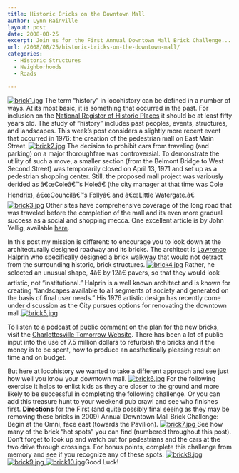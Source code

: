 ```yaml
---
title: Historic Bricks on the Downtown Mall
author: Lynn Rainville
layout: post
date: 2008-08-25
excerpt: Join us for the First Annual Downtown Mall Brick Challenge...
url: /2008/08/25/historic-bricks-on-the-downtown-mall/
categories:
  - Historic Structures
  - Neighborhoods
  - Roads

---
```

<a href="http://www.locohistory.org/blog/albemarle/2008/08/25/historic-bricks-on-the-downtown-mall/226/" rel="attachment wp-att-226" title="brick1.jpg"><img src="http://www.locohistory.org/blog/albemarle/wp-content/uploads/2008/08/brick1.jpg" alt="brick1.jpg" /></a> The term &#8220;history&#8221; in locohistory can be defined in a number of ways. At its most basic, it is something that occurred in the past. For inclusion on the <a href="http://www.nps.gov/nr/" target="_blank">National Register of Historic Places</a> it should be at least fifty years old. The study of &#8220;history&#8221; includes past peoples, events, structures, and landscapes. This week&#8217;s post considers a slightly more recent event that occurred in 1976: the creation of the pedestrian mall on East Main Street. <a href="http://www.locohistory.org/blog/albemarle/2008/08/25/historic-bricks-on-the-downtown-mall/227/" rel="attachment wp-att-227" title="brick2.jpg"><img src="http://www.locohistory.org/blog/albemarle/wp-content/uploads/2008/08/brick2.jpg" alt="brick2.jpg" /></a> <span id="article_font">The decision to prohibit cars from traveling (and parking) on a major thoroughfare was controversial. To demonstrate the utility of such a move, a smaller section (from the Belmont Bridge to West Second Street) was temporarily closed on April 13, 1971 and set up as a pedestrian shopping center. </span><span id="article_font">Still, the proposed mall project was variously derided as</span> <span id="article_font"></span><span id="article_font">â€œColeâ€™s Holeâ€ (the city manager at that time was Cole Hendrix), â€œCouncilâ€™s Follyâ€ and â€œLittle Watergate.â€ </span><a href="http://www.locohistory.org/blog/albemarle/2008/08/25/historic-bricks-on-the-downtown-mall/228/" rel="attachment wp-att-228" title="brick3.jpg"><img src="http://www.locohistory.org/blog/albemarle/wp-content/uploads/2008/08/brick3.jpg" alt="brick3.jpg" /></a> <span id="article_font">Other sites have comprehensive coverage of the long road that was traveled before the completion of the mall and its even more gradual success as a social and shopping mecca. One excellent article is by John Yellig, available <a href="http://www.dailyprogress.com/cdp/news/local/article/downtown_mall_charlottesvilles_public_square/6639/" target="_blank">here</a>. </span>

In this post my mission is different: to encourage you to look down at the architecturally designed roadway and its bricks. The architect is <a href="http://www.greatbuildings.com/architects/Lawrence_Halprin.html" target="_blank">Lawrence Halprin</a> who specifically designed a brick walkway that would not detract from the surrounding historic, brick structures. <a href="http://www.locohistory.org/blog/albemarle/2008/08/25/historic-bricks-on-the-downtown-mall/229/" rel="attachment wp-att-229" title="brick4.jpg"><img src="http://www.locohistory.org/blog/albemarle/wp-content/uploads/2008/08/brick4.jpg" alt="brick4.jpg" /></a> Rather, he selected an unusual shape, 4â€ by 12â€ pavers, so that they would look artistic, not &#8220;institutional.&#8221; Halprin is a well known architect and is known for creating &#8220;landscapes available to all segments of society and generated on the basis of final user needs.&#8221; His 1976 artistic design has recently come under discussion as the City pursues options for renovating the downtown mall.<a href="http://www.locohistory.org/blog/albemarle/2008/08/25/historic-bricks-on-the-downtown-mall/230/" rel="attachment wp-att-230" title="brick5.jpg"><img src="http://www.locohistory.org/blog/albemarle/wp-content/uploads/2008/08/brick5.jpg" alt="brick5.jpg" /></a>

To listen to a podcast of public comment on the plan for the new bricks, visit the <a href="http://cvilletomorrow.typepad.com/charlottesville_tomorrow_/2008/07/downtown_mall.html" target="_blank">Charlottesville Tomorrow Website</a>. There has been a lot of public input into the use of 7.5 million dollars to refurbish the bricks and if the money is to be spent, how to produce an aesthetically pleasing result on time and on budget.

But here at locohistory we wanted to take a different approach and see just how well you know your downtown mall. <a href="http://www.locohistory.org/blog/albemarle/2008/08/25/historic-bricks-on-the-downtown-mall/231/" rel="attachment wp-att-231" title="brick6.jpg"><img src="http://www.locohistory.org/blog/albemarle/wp-content/uploads/2008/08/brick6.jpg" alt="brick6.jpg" /></a> For the following exercise it helps to enlist kids as they are closer to the ground and more likely to be successful in completing the following challenge. Or you can add this treasure hunt to your weekend pub crawl and see who finishes first. **Directions** for the First (and quite possibly final seeing as they may be removing these bricks in 2009) Annual Downtown Mall Brick Challenge: Begin at the Omni, face east (towards the Pavilion). <a href="http://www.locohistory.org/blog/albemarle/2008/08/25/historic-bricks-on-the-downtown-mall/232/" rel="attachment wp-att-232" title="brick7.jpg"><img src="http://www.locohistory.org/blog/albemarle/wp-content/uploads/2008/08/brick7.jpg" alt="brick7.jpg" /> </a>See how many of the brick &#8220;hot spots&#8221; you can find (numbered throughout this post). Don&#8217;t forget to look up and watch out for pedestrians and the cars at the two drive through crossings. For bonus points, complete this challenge from memory and see if you recognize any of these spots.    <a href="http://www.locohistory.org/blog/albemarle/2008/08/25/historic-bricks-on-the-downtown-mall/232/" rel="attachment wp-att-232" title="brick7.jpg"></a><a href="http://www.locohistory.org/blog/albemarle/2008/08/25/historic-bricks-on-the-downtown-mall/233/" rel="attachment wp-att-233" title="brick8.jpg"><img src="http://www.locohistory.org/blog/albemarle/wp-content/uploads/2008/08/brick8.jpg" alt="brick8.jpg" /></a> <a href="http://www.locohistory.org/blog/albemarle/2008/08/25/historic-bricks-on-the-downtown-mall/234/" rel="attachment wp-att-234" title="brick9.jpg"><img src="http://www.locohistory.org/blog/albemarle/wp-content/uploads/2008/08/brick9.jpg" alt="brick9.jpg" /> </a><a href="http://www.locohistory.org/blog/albemarle/2008/08/25/historic-bricks-on-the-downtown-mall/235/" rel="attachment wp-att-235" title="brick10.jpg"><img src="http://www.locohistory.org/blog/albemarle/wp-content/uploads/2008/08/brick10.jpg" alt="brick10.jpg" /></a>Good Luck! <a href="http://www.locohistory.org/blog/albemarle/2008/08/25/historic-bricks-on-the-downtown-mall/231/" rel="attachment wp-att-231" title="brick6.jpg"></a>